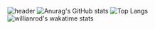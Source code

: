 ![header](https://capsule-render.vercel.app/api?type=wave&color=auto&height=300&section=header&text=Hello%20World&fontSize=90)
![Anurag's GitHub stats](https://github-readme-stats.vercel.app/api?username=dlawjddn&show_icons=true&theme=radical)
![Top Langs](https://github-readme-stats.vercel.app/api/top-langs/?username=dlawjddn)
![willianrod's wakatime stats](https://github-readme-stats.vercel.app/api/wakatime?username=dlawjddn)
